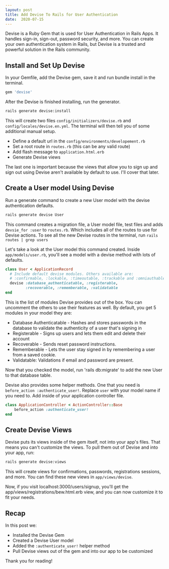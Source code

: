 ```yaml
---
layout: post
title: Add Devise To Rails for User Authentication
date:  2020-07-15
---
```


Devise is a Ruby Gem that is used for User Authentication in Rails Apps. It handles sign-in, sign-out, password security, and more. You can create your own authentication system in Rails, but Devise is a trusted and powerful solution in the Rails community.

## Install and Set Up Devise

In your Gemfile, add the Devise gem, save it and run bundle install in the terminal.

```Ruby
gem 'devise'
```

After the Devise is finished installing, run the generator.

```bash
rails generate devise:install
```

This will create two files `config/initializers/devise.rb` and `config/locales/devise.en.yml`. The terminal will then tell you of some additional manual setup.

* Define a default url in the `config/environments/developement.rb`
* Set a root route in `routes.rb` (this can be any valid route)
* Add flash message to `application.html.erb`
* Generate Devise views

The last one is important because the views that allow you to sign up and sign out using Devise aren't available by default to use. I'll cover that later.


## Create a User model Using Devise

Run a generate command to create a new User model with the devise authentication defaults.

```bash
rails generate devise User
```

This command creates a migration file, a User model file, test files and adds `devsie_for :user` to `routes.rb`. Which includes all of the routes to use for Devise actions. To see all the new Devise routes in the terminal, run `rails routes | grep users`

Let's take a look at the User model this command created. Inside `app/models/user.rb`, you'll see a model with a devise method with lots of defaults.

```ruby
class User < ApplicationRecord
  # Include default devise modules. Others available are:
  # :confirmable, :lockable, :timeoutable, :trackable and :omniauthable
  devise :database_authenticatable, :registerable,
         :recoverable, :rememberable, :validatable
end
```

This is the list of modules Devise provides out of the box. You can uncomment the others to use their features as well. By default, you get 5 modules in your model they are:

* Database Authenticatable - Hashes and stores passwords in the database to validate the authenticity of a user that's signing in
* Registerable - Signs up users and lets them edit and delete their account
* Recoverable - Sends reset password instructions.
* Rememberable - Lets the user stay signed in by remembering a user from a saved cookie.
* Validatable: Validations if email and password are present.

Now that you checked the model, run 'rails db:migrate' to add the new User to that database table. 

Devise also provides some helper methods. One that you need is `before_action :authenticate_user!`. Replace `user` with your model name if you need to. Add inside of your application controller file.

```ruby
class ApplicationController < ActionController::Base
    before_action :authenticate_user!
end
```

## Create Devise Views

Devise puts its views inside of the gem itself, not into your app's files. That means you can't customize the views. To pull them out of Devise and into your app, run:

```bash
rails generate devise:views
```

This will create views for confirmations, passwords, registrations sessions, and more. You can find these new views in `app/views/devise`.

Now, if you visit localhost:3000/users/signup, you'll get the app/views/registrations/bew.html.erb view, and you can now customize it to fit your needs.

## Recap 

In this post we:

* Installed the Devise Gem
* Created a Devise User model
* Added the `:authenticate_user!` helper method 
* Pull Devise views out of the gem and into our app to be customized

Thank you for reading!